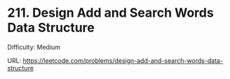 # 211. Design Add and Search Words Data Structure

Difficulty: Medium

URL: https://leetcode.com/problems/design-add-and-search-words-data-structure

